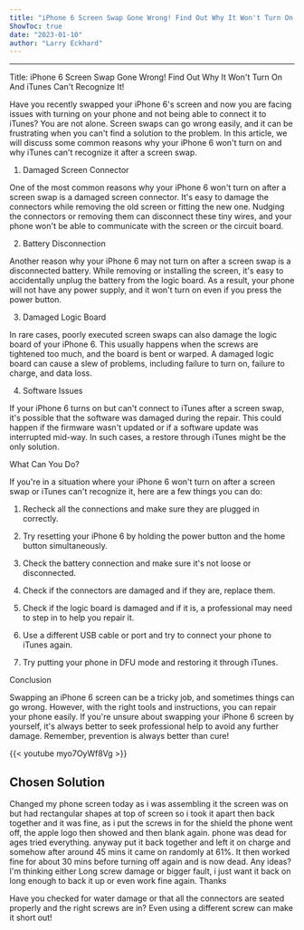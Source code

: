 ```yaml
---
title: "iPhone 6 Screen Swap Gone Wrong! Find Out Why It Won't Turn On And iTunes Can't Recognize It!"
ShowToc: true 
date: "2023-01-10"
author: "Larry Eckhard"
---
```

*****
Title: iPhone 6 Screen Swap Gone Wrong! Find Out Why It Won't Turn On And iTunes Can't Recognize It!

Have you recently swapped your iPhone 6's screen and now you are facing issues with turning on your phone and not being able to connect it to iTunes? You are not alone. Screen swaps can go wrong easily, and it can be frustrating when you can't find a solution to the problem. In this article, we will discuss some common reasons why your iPhone 6 won't turn on and why iTunes can't recognize it after a screen swap.

1. Damaged Screen Connector

One of the most common reasons why your iPhone 6 won't turn on after a screen swap is a damaged screen connector. It's easy to damage the connectors while removing the old screen or fitting the new one. Nudging the connectors or removing them can disconnect these tiny wires, and your phone won't be able to communicate with the screen or the circuit board.

2. Battery Disconnection

Another reason why your iPhone 6 may not turn on after a screen swap is a disconnected battery. While removing or installing the screen, it's easy to accidentally unplug the battery from the logic board. As a result, your phone will not have any power supply, and it won't turn on even if you press the power button.

3. Damaged Logic Board

In rare cases, poorly executed screen swaps can also damage the logic board of your iPhone 6. This usually happens when the screws are tightened too much, and the board is bent or warped. A damaged logic board can cause a slew of problems, including failure to turn on, failure to charge, and data loss.

4. Software Issues

If your iPhone 6 turns on but can't connect to iTunes after a screen swap, it's possible that the software was damaged during the repair. This could happen if the firmware wasn't updated or if a software update was interrupted mid-way. In such cases, a restore through iTunes might be the only solution.

What Can You Do?

If you're in a situation where your iPhone 6 won't turn on after a screen swap or iTunes can't recognize it, here are a few things you can do:

1. Recheck all the connections and make sure they are plugged in correctly.

2. Try resetting your iPhone 6 by holding the power button and the home button simultaneously.

3. Check the battery connection and make sure it's not loose or disconnected.

4. Check if the connectors are damaged and if they are, replace them.

5. Check if the logic board is damaged and if it is, a professional may need to step in to help you repair it.

6. Use a different USB cable or port and try to connect your phone to iTunes again.

7. Try putting your phone in DFU mode and restoring it through iTunes.

Conclusion

Swapping an iPhone 6 screen can be a tricky job, and sometimes things can go wrong. However, with the right tools and instructions, you can repair your phone easily. If you're unsure about swapping your iPhone 6 screen by yourself, it's always better to seek professional help to avoid any further damage. Remember, prevention is always better than cure!

{{< youtube myo7OyWf8Vg >}} 



## Chosen Solution
 Changed my phone screen today as i was assembling it the screen was on but had rectangular shapes at top of screen so i took it apart then back together and it was fine, as i put the screws in for the shield the phone went off, the apple logo then showed and then blank again. phone was dead for ages tried everything. anyway put it back together and left it on charge and somehow after around 45 mins it came on randomly at 61%. It then worked fine for about 30 mins before turning off again and is now dead. Any ideas? I'm thinking either Long screw damage or bigger fault, i just want it back on long enough to back it up or even work fine again. Thanks

 Have you checked for water damage or that all the connectors are seated properly and the right screws are in? Even using a different screw can make it short out!




